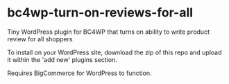 # bc4wp-turn-on-reviews-for-all
Tiny WordPress plugin for BC4WP that turns on ability to write product review for all shoppers

To install on your WordPress site, download the zip of this repo and upload it within the 'add new' plugins section.

Requires BigCommerce for WordPress to function.